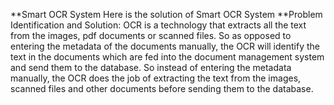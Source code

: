 **Smart OCR System
Here is the solution of Smart OCR System
**Problem Identification and Solution:
OCR is a technology that extracts all the text from the images, pdf documents or scanned files. So as opposed to entering the metadata of the documents manually, the OCR will identify the text in the documents which are fed into the document management system and send them to the database. So instead of entering the metadata manually, the OCR does the job of extracting the text from the images, scanned files and other documents before sending them to the database.
